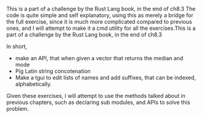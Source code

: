 This is a part of a challenge by the Rust Lang book, in the end of ch8.3
The code is quite simple and self explanatory, using this as merely a bridge for the full exercise, since it is much more complicated compared to previous ones, and I will attempt to make it a cmd utility for all the exercises.This is a part of a challenge by the Rust Lang book, in the end of ch8.3

In short,

- make an API, that when given a vector that returns the median and mode
- Pig Latin string concotenation
- Make a tgui to edit lists of names and add suffixes, that can be indexed, alphabetically.

Given these exercises, I will attempt to use the methods talked about in previous chapters, such as declaring sub modules, and APIs to solve this problem.
